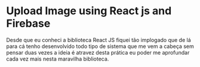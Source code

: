 # Upload Image using React js and Firebase

Desde que eu conheci a biblioteca React JS fiquei tão implogado que de lá para cá tenho desenvolvido todo tipo de sistema que me vem a cabeça sem pensar duas vezes a ideia é atravez desta prática eu poder me aprofundar cada vez mais nesta maravilha biblioteca.
